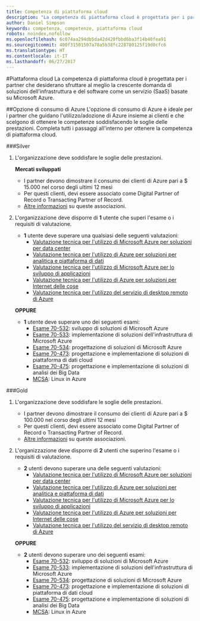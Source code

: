 ```yaml
---
title: Competenza di piattaforma cloud
description: "La competenza di piattaforma cloud è progettata per i partner che desiderano sfruttare al meglio la crescente domanda di soluzioni dell'infrastruttura e del software come un servizio (SaaS) basate su Microsoft Azure."
author: Daniel Simpson
keywords: competenza, competenze, piattaforma cloud
robots: noindex,nofollow
ms.openlocfilehash: 6c074aa294db5da42d420fbbd6ba3f14b40fea91
ms.sourcegitcommit: 400f31501507a78a5b38fc228780125f19d0cfc6
ms.translationtype: HT
ms.contentlocale: it-IT
ms.lasthandoff: 06/27/2017
---
```

#<a name="cloud-platform"></a>Piattaforma cloud
La competenza di piattaforma cloud è progettata per i partner che desiderano sfruttare al meglio la crescente domanda di soluzioni dell'infrastruttura e del software come un servizio (SaaS) basate su Microsoft Azure.

##<a name="azure-consumption-option"></a>Opzione di consumo di Azure
L'opzione di consumo di Azure è ideale per i partner che guidano l'utilizzo/adozione di Azure insieme ai clienti e che scelgono di ottenere le competenze soddisfacendo le soglie delle prestazioni. Completa tutti i passaggi all'interno per ottenere la competenza di piattaforma cloud.

###<a name="silver"></a>Silver

1. L'organizzazione deve soddisfare le soglie delle prestazioni.

    **Mercati sviluppati**
    
    - I partner devono dimostrare il consumo dei clienti di Azure pari a $ 15.000 nel corso degli ultimi 12 mesi
    - Per questi clienti, devi essere associato come Digital Partner of Record o Transacting Partner of Record.
    - [Altre informazioni](https://partner.microsoft.com/en-us/membership/digital-partner-of-record) su queste associazioni.  
  
2. L'organizzazione deve disporre di **1** utente che superi l'esame o i requisiti di valutazione.

    - **1** utente deve superare una qualsiasi delle seguenti valutazioni:
        - [Valutazione tecnica per l'utilizzo di Microsoft Azure per soluzioni per data center](https://partneruniversity.microsoft.com/?whr=uri:MicrosoftAccount&courseId=13736&scoId=N3FXNd7VB_8805299994)
        - [Valutazione tecnica per l'utilizzo di Azure per soluzioni per analitica e piattaforma di dati](https://partneruniversity.microsoft.com/?whr=uri:MicrosoftAccount&courseId=13735&scoId=eOi68a7VB_1905299994)
        - [Valutazione tecnica per l'utilizzo di Microsoft Azure per lo sviluppo di applicazioni](https://partneruniversity.microsoft.com/?whr=uri:MicrosoftAccount&courseId=13979&scoId=enD8qylbB_9305299993)
        - [Valutazione tecnica per l'utilizzo di Azure per soluzioni per Internet delle cose](https://partneruniversity.microsoft.com/?whr=uri:MicrosoftAccount&courseId=16252&scoId=ABMqsgVLC_4605996570)
        - [Valutazione tecnica per l'utilizzo del servizio di desktop remoto di Azure](https://partneruniversity.microsoft.com/?whr=uri:MicrosoftAccount&courseId=16571&scoId=R4xnMbpgC_3505996570)

    **OPPURE**

    - **1** utente deve superare uno dei seguenti esami:
        - [Esame 70-532](https://www.microsoft.com/en-us/learning/exam-70-532.aspx): sviluppo di soluzioni di Microsoft Azure
        - [Esame 70-533](https://www.microsoft.com/en-us/learning/exam-70-533.aspx): implementazione di soluzioni dell'infrastruttura di Microsoft Azure
        - [Esame 70-534](https://www.microsoft.com/en-us/learning/exam-70-534.aspx): progettazione di soluzioni di Microsoft Azure
        - [Esame 70-473](https://www.microsoft.com/en-us/learning/exam-70-473.aspx): progettazione e implementazione di soluzioni di piattaforma di dati cloud
        - [Esame 70-475](https://www.microsoft.com/en-us/learning/exam-70-475.aspx): progettazione e implementazione di soluzioni di analisi dei Big Data
        - [MCSA](https://www.microsoft.com/en-us/learning/mcsa-linux-azure-certification.aspx): Linux in Azure

###<a name="gold"></a>Gold

1. L'organizzazione deve soddisfare le soglie delle prestazioni.

    - I partner devono dimostrare il consumo dei clienti di Azure pari a $ 100.000 nel corso degli ultimi 12 mesi
    - Per questi clienti, devi essere associato come Digital Partner of Record o Transacting Partner of Record.
    - [Altre informazioni](https://partner.microsoft.com/en-us/membership/digital-partner-of-record) su queste associazioni.

2. L'organizzazione deve disporre di **2** utenti che superino l'esame o i requisiti di valutazione.

    - **2** utenti devono superare una delle seguenti valutazioni:
        - [Valutazione tecnica per l'utilizzo di Microsoft Azure per soluzioni per data center](https://partneruniversity.microsoft.com/?whr=uri:MicrosoftAccount&courseId=13736&scoId=N3FXNd7VB_8805299994)
        - [Valutazione tecnica per l'utilizzo di Azure per soluzioni per analitica e piattaforma di dati](https://partneruniversity.microsoft.com/?whr=uri:MicrosoftAccount&courseId=13735&scoId=eOi68a7VB_1905299994)
        - [Valutazione tecnica per l'utilizzo di Microsoft Azure per lo sviluppo di applicazioni](https://partneruniversity.microsoft.com/?whr=uri:MicrosoftAccount&courseId=13979&scoId=enD8qylbB_9305299993)
        - [Valutazione tecnica per l'utilizzo di Azure per soluzioni per Internet delle cose](https://partneruniversity.microsoft.com/?whr=uri:MicrosoftAccount&courseId=16252&scoId=ABMqsgVLC_4605996570)
        - [Valutazione tecnica per l'utilizzo del servizio di desktop remoto di Azure](https://partneruniversity.microsoft.com/?whr=uri:MicrosoftAccount&courseId=16571&scoId=R4xnMbpgC_3505996570)

    **OPPURE**

    - **2** utenti devono superare uno dei seguenti esami:
        - [Esame 70-532](https://www.microsoft.com/en-us/learning/exam-70-532.aspx): sviluppo di soluzioni di Microsoft Azure
        - [Esame 70-533](https://www.microsoft.com/en-us/learning/exam-70-533.aspx): implementazione di soluzioni dell'infrastruttura di Microsoft Azure
        - [Esame 70-534](https://www.microsoft.com/en-us/learning/exam-70-534.aspx): progettazione di soluzioni di Microsoft Azure
        - [Esame 70-473](https://www.microsoft.com/en-us/learning/exam-70-473.aspx): progettazione e implementazione di soluzioni di piattaforma di dati cloud
        - [Esame 70-475](https://www.microsoft.com/en-us/learning/exam-70-475.aspx): progettazione e implementazione di soluzioni di analisi dei Big Data
        - [MCSA](https://www.microsoft.com/en-us/learning/mcsa-linux-azure-certification.aspx): Linux in Azure

